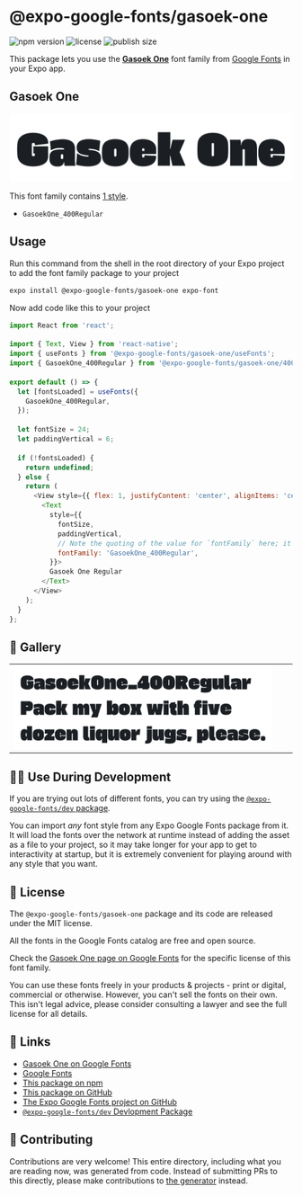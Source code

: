 # @expo-google-fonts/gasoek-one

![npm version](https://flat.badgen.net/npm/v/@expo-google-fonts/gasoek-one)
![license](https://flat.badgen.net/github/license/expo/google-fonts)
![publish size](https://flat.badgen.net/packagephobia/install/@expo-google-fonts/gasoek-one)

This package lets you use the [**Gasoek One**](https://fonts.google.com/specimen/Gasoek+One) font family from [Google Fonts](https://fonts.google.com/) in your Expo app.

## Gasoek One

![Gasoek One](./font-family.png)

This font family contains [1 style](#-gallery).

- `GasoekOne_400Regular`

## Usage

Run this command from the shell in the root directory of your Expo project to add the font family package to your project
```sh
expo install @expo-google-fonts/gasoek-one expo-font
```

Now add code like this to your project
```js
import React from 'react';

import { Text, View } from 'react-native';
import { useFonts } from '@expo-google-fonts/gasoek-one/useFonts';
import { GasoekOne_400Regular } from '@expo-google-fonts/gasoek-one/400Regular';

export default () => {
  let [fontsLoaded] = useFonts({
    GasoekOne_400Regular,
  });

  let fontSize = 24;
  let paddingVertical = 6;

  if (!fontsLoaded) {
    return undefined;
  } else {
    return (
      <View style={{ flex: 1, justifyContent: 'center', alignItems: 'center' }}>
        <Text
          style={{
            fontSize,
            paddingVertical,
            // Note the quoting of the value for `fontFamily` here; it expects a string!
            fontFamily: 'GasoekOne_400Regular',
          }}>
          Gasoek One Regular
        </Text>
      </View>
    );
  }
};

```

## 🔡 Gallery


||||
|-|-|-|
|![GasoekOne_400Regular](.//400Regular/GasoekOne_400Regular.ttf.png)||||


## 👩‍💻 Use During Development

If you are trying out lots of different fonts, you can try using the [`@expo-google-fonts/dev` package](https://github.com/expo/google-fonts/tree/master/font-packages/dev#readme).

You can import *any* font style from any Expo Google Fonts package from it. It will load the fonts
over the network at runtime instead of adding the asset as a file to your project, so it may take longer
for your app to get to interactivity at startup, but it is extremely convenient
for playing around with any style that you want.

## 📖 License

The `@expo-google-fonts/gasoek-one` package and its code are released under the MIT license.

All the fonts in the Google Fonts catalog are free and open source.

Check the [Gasoek One page on Google Fonts](https://fonts.google.com/specimen/Gasoek+One) for the specific license of this font family.

You can use these fonts freely in your products & projects - print or digital, commercial or otherwise. However, you can't sell the fonts on their own. This isn't legal advice, please consider consulting a lawyer and see the full license for all details.

## 🔗 Links

- [Gasoek One on Google Fonts](https://fonts.google.com/specimen/Gasoek+One)
- [Google Fonts](https://fonts.google.com/)
- [This package on npm](https://www.npmjs.com/package/@expo-google-fonts/gasoek-one)
- [This package on GitHub](https://github.com/expo/google-fonts/tree/master/font-packages/gasoek-one)
- [The Expo Google Fonts project on GitHub](https://github.com/expo/google-fonts)
- [`@expo-google-fonts/dev` Devlopment Package](https://github.com/expo/google-fonts/tree/master/font-packages/dev)

## 🤝 Contributing

Contributions are very welcome! This entire directory, including what you are reading now, was generated from code. Instead of submitting PRs to this directly, please make contributions to [the generator](https://github.com/expo/google-fonts/tree/master/packages/generator) instead.
